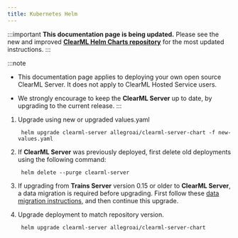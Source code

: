 ```yaml
---
title: Kubernetes Helm
---
```


:::important
**This documentation page is being updated.** Please see the new and improved **[ClearML Helm Charts repository](https://github.com/allegroai/clearml-helm-charts)**
for the most updated instructions.
::: 

:::note
* This documentation page applies to deploying your own open source ClearML Server. It does not apply to ClearML Hosted Service users.

* We strongly encourage to keep the **ClearML Server** up to date, by upgrading to the current release.
:::

1. Upgrade using new or upgraded values.yaml

        helm upgrade clearml-server allegroai/clearml-server-chart -f new-values.yaml
        
1. If **ClearML Server** was previously deployed, first delete old deployments using the following command:

        helm delete --purge clearml-server
        
1. If upgrading from **Trains Server** version 0.15 or older to **ClearML Server**, a data migration is required before 
   upgrading. First follow these [data migration instructions](clearml_server_es7_migration.md), and then continue this upgrade.

1. Upgrade deployment to match repository version.
    
        helm upgrade clearml-server allegroai/clearml-server-chart
